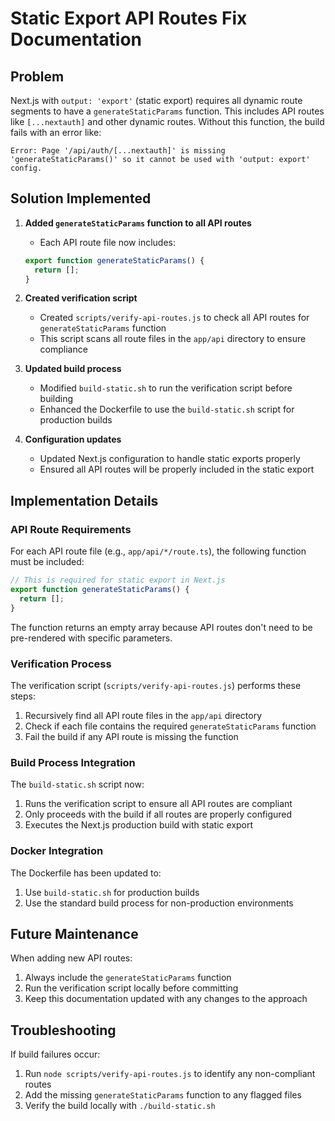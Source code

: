 # Static Export API Routes Fix Documentation

## Problem

Next.js with `output: 'export'` (static export) requires all dynamic route segments to have a `generateStaticParams` function. This includes API routes like `[...nextauth]` and other dynamic routes. Without this function, the build fails with an error like:

```
Error: Page '/api/auth/[...nextauth]' is missing 'generateStaticParams()' so it cannot be used with 'output: export' config.
```

## Solution Implemented

1. **Added `generateStaticParams` function to all API routes**
   - Each API route file now includes:
   ```typescript
   export function generateStaticParams() {
     return [];
   }
   ```

2. **Created verification script**
   - Created `scripts/verify-api-routes.js` to check all API routes for `generateStaticParams` function
   - This script scans all route files in the `app/api` directory to ensure compliance

3. **Updated build process**
   - Modified `build-static.sh` to run the verification script before building
   - Enhanced the Dockerfile to use the `build-static.sh` script for production builds

4. **Configuration updates**
   - Updated Next.js configuration to handle static exports properly
   - Ensured all API routes will be properly included in the static export

## Implementation Details

### API Route Requirements

For each API route file (e.g., `app/api/*/route.ts`), the following function must be included:

```typescript
// This is required for static export in Next.js
export function generateStaticParams() {
  return [];
}
```

The function returns an empty array because API routes don't need to be pre-rendered with specific parameters.

### Verification Process

The verification script (`scripts/verify-api-routes.js`) performs these steps:
1. Recursively find all API route files in the `app/api` directory
2. Check if each file contains the required `generateStaticParams` function
3. Fail the build if any API route is missing the function

### Build Process Integration

The `build-static.sh` script now:
1. Runs the verification script to ensure all API routes are compliant
2. Only proceeds with the build if all routes are properly configured
3. Executes the Next.js production build with static export

### Docker Integration

The Dockerfile has been updated to:
1. Use `build-static.sh` for production builds
2. Use the standard build process for non-production environments

## Future Maintenance

When adding new API routes:
1. Always include the `generateStaticParams` function
2. Run the verification script locally before committing
3. Keep this documentation updated with any changes to the approach

## Troubleshooting

If build failures occur:
1. Run `node scripts/verify-api-routes.js` to identify any non-compliant routes
2. Add the missing `generateStaticParams` function to any flagged files
3. Verify the build locally with `./build-static.sh` 